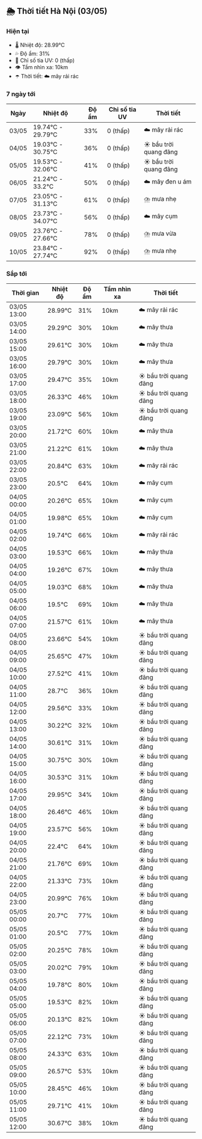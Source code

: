 ## 🌦️ Thời tiết Hà Nội (03/05)

### Hiện tại

- 🌡️ Nhiệt độ: 28.99℃
- 💦 Độ ẩm: 31%
- 🌟 Chỉ số tia UV: 0 (thấp)
- 👁️ Tầm nhìn xa: 10km
- ☂️ Thời tiết: ☁️ mây rải rác

### 7 ngày tới

| Ngày | Nhiệt độ | Độ ẩm | Chỉ số tia UV | Thời tiết |
| --- | --- | --- | --- | --- |
| 03/05 | 19.74℃ - 29.79℃ | 33% | 0 (thấp) | ☁️ mây rải rác |
| 04/05 | 19.03℃ - 30.75℃ | 36% | 0 (thấp) | ☀️ bầu trời quang đãng |
| 05/05 | 19.53℃ - 32.06℃ | 41% | 0 (thấp) | ☀️ bầu trời quang đãng |
| 06/05 | 21.24℃ - 33.2℃ | 50% | 0 (thấp) | ☁️ mây đen u ám |
| 07/05 | 23.05℃ - 31.13℃ | 61% | 0 (thấp) | ⛈️ mưa nhẹ |
| 08/05 | 23.73℃ - 34.07℃ | 56% | 0 (thấp) | ☁️ mây cụm |
| 09/05 | 23.76℃ - 27.66℃ | 78% | 0 (thấp) | ⛈️ mưa vừa |
| 10/05 | 23.84℃ - 27.74℃ | 92% | 0 (thấp) | ⛈️ mưa nhẹ |

### Sắp tới

| Thời gian | Nhiệt độ | Độ ẩm | Tầm nhìn xa | Thời tiết |
| --- | --- | --- | --- | --- |
| 03/05 13:00 | 28.99℃ | 31% | 10km | ☁️ mây rải rác |
| 03/05 14:00 | 29.29℃ | 30% | 10km | ☁️ mây thưa |
| 03/05 15:00 | 29.61℃ | 30% | 10km | ☁️ mây thưa |
| 03/05 16:00 | 29.79℃ | 30% | 10km | ☁️ mây thưa |
| 03/05 17:00 | 29.47℃ | 35% | 10km | ☀️ bầu trời quang đãng |
| 03/05 18:00 | 26.33℃ | 46% | 10km | ☀️ bầu trời quang đãng |
| 03/05 19:00 | 23.09℃ | 56% | 10km | ☀️ bầu trời quang đãng |
| 03/05 20:00 | 21.72℃ | 60% | 10km | ☁️ mây thưa |
| 03/05 21:00 | 21.22℃ | 61% | 10km | ☁️ mây thưa |
| 03/05 22:00 | 20.84℃ | 63% | 10km | ☁️ mây rải rác |
| 03/05 23:00 | 20.5℃ | 64% | 10km | ☁️ mây cụm |
| 04/05 00:00 | 20.26℃ | 65% | 10km | ☁️ mây cụm |
| 04/05 01:00 | 19.98℃ | 65% | 10km | ☁️ mây cụm |
| 04/05 02:00 | 19.74℃ | 66% | 10km | ☁️ mây rải rác |
| 04/05 03:00 | 19.53℃ | 66% | 10km | ☁️ mây thưa |
| 04/05 04:00 | 19.26℃ | 67% | 10km | ☁️ mây thưa |
| 04/05 05:00 | 19.03℃ | 68% | 10km | ☁️ mây thưa |
| 04/05 06:00 | 19.5℃ | 69% | 10km | ☁️ mây thưa |
| 04/05 07:00 | 21.57℃ | 61% | 10km | ☁️ mây thưa |
| 04/05 08:00 | 23.66℃ | 54% | 10km | ☀️ bầu trời quang đãng |
| 04/05 09:00 | 25.65℃ | 47% | 10km | ☀️ bầu trời quang đãng |
| 04/05 10:00 | 27.52℃ | 41% | 10km | ☀️ bầu trời quang đãng |
| 04/05 11:00 | 28.7℃ | 36% | 10km | ☀️ bầu trời quang đãng |
| 04/05 12:00 | 29.56℃ | 33% | 10km | ☀️ bầu trời quang đãng |
| 04/05 13:00 | 30.22℃ | 32% | 10km | ☀️ bầu trời quang đãng |
| 04/05 14:00 | 30.61℃ | 31% | 10km | ☀️ bầu trời quang đãng |
| 04/05 15:00 | 30.75℃ | 30% | 10km | ☀️ bầu trời quang đãng |
| 04/05 16:00 | 30.53℃ | 31% | 10km | ☀️ bầu trời quang đãng |
| 04/05 17:00 | 29.95℃ | 34% | 10km | ☀️ bầu trời quang đãng |
| 04/05 18:00 | 26.46℃ | 46% | 10km | ☀️ bầu trời quang đãng |
| 04/05 19:00 | 23.57℃ | 56% | 10km | ☀️ bầu trời quang đãng |
| 04/05 20:00 | 22.4℃ | 64% | 10km | ☀️ bầu trời quang đãng |
| 04/05 21:00 | 21.76℃ | 69% | 10km | ☀️ bầu trời quang đãng |
| 04/05 22:00 | 21.33℃ | 73% | 10km | ☀️ bầu trời quang đãng |
| 04/05 23:00 | 20.99℃ | 76% | 10km | ☀️ bầu trời quang đãng |
| 05/05 00:00 | 20.7℃ | 77% | 10km | ☀️ bầu trời quang đãng |
| 05/05 01:00 | 20.5℃ | 77% | 10km | ☀️ bầu trời quang đãng |
| 05/05 02:00 | 20.25℃ | 78% | 10km | ☀️ bầu trời quang đãng |
| 05/05 03:00 | 20.02℃ | 79% | 10km | ☀️ bầu trời quang đãng |
| 05/05 04:00 | 19.78℃ | 80% | 10km | ☀️ bầu trời quang đãng |
| 05/05 05:00 | 19.53℃ | 82% | 10km | ☀️ bầu trời quang đãng |
| 05/05 06:00 | 20.13℃ | 82% | 10km | ☀️ bầu trời quang đãng |
| 05/05 07:00 | 22.12℃ | 73% | 10km | ☀️ bầu trời quang đãng |
| 05/05 08:00 | 24.33℃ | 63% | 10km | ☀️ bầu trời quang đãng |
| 05/05 09:00 | 26.57℃ | 53% | 10km | ☀️ bầu trời quang đãng |
| 05/05 10:00 | 28.45℃ | 46% | 10km | ☀️ bầu trời quang đãng |
| 05/05 11:00 | 29.71℃ | 41% | 10km | ☀️ bầu trời quang đãng |
| 05/05 12:00 | 30.67℃ | 38% | 10km | ☀️ bầu trời quang đãng |
